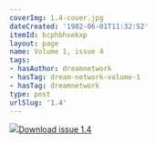 ```yaml
---
coverImg: 1.4-cover.jpg
dateCreated: '1982-06-01T11:32:52'
itemId: bcphbhxekxp
layout: page
name: Volume 1, issue 4
tags:
- hasAuthor: dreamnetwork
- hasTag: dream-network-volume-1
- hasTag: dreamnetwork
type: post
urlSlug: '1.4'
---
```

<img class="card-journal-img" src="../images/1.4-rect.jpg"/><a href="../files/pdfs/Volume_1/1.4_Fusion_Volume_1_No._4_of_The_Dream_Network_Bulletin.pdf" download="">Download issue 1.4</a>